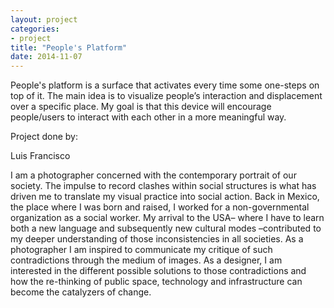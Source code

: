 ```yaml
---
layout: project
categories: 
- project
title: "People's Platform"
date: 2014-11-07
---
```


People's platform is a surface that activates every time some one-steps on top of it. The main idea is to visualize people’s interaction and displacement over a specific place. My goal is that this device will encourage people/users to interact with each other in a more meaningful way. 

Project done by: 

Luis Francisco

I am a photographer concerned with the contemporary portrait of our society. The impulse to record clashes within social structures is what has driven me to translate my visual practice into social action. Back in Mexico, the place where I was born and raised, I worked for a non-governmental organization as a social worker. My arrival to the USA– where I have to learn both a new language and subsequently new cultural modes –contributed to my deeper understanding of those inconsistencies in all societies. As a photographer I am inspired to communicate my critique of such contradictions through the medium of images. As a designer, I am interested in the different possible solutions to those contradictions and how the re-thinking of public space, technology and infrastructure can become the catalyzers of change.  